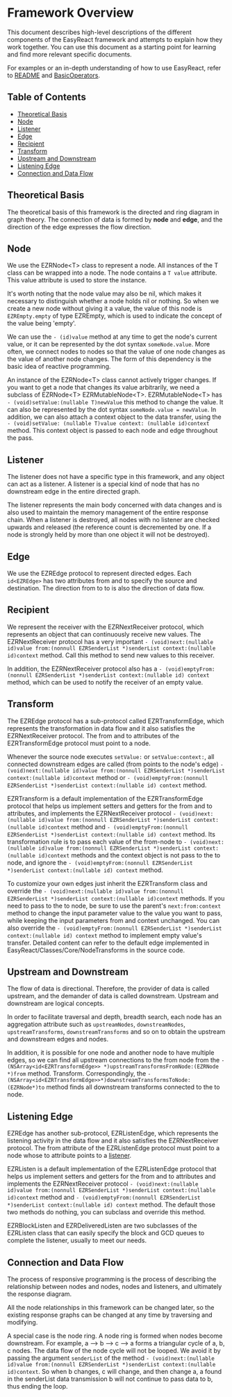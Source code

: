 # Framework Overview

This document describes high-level descriptions of the different components of the EasyReact framework and attempts to explain how they work together. You can use this document as a starting point for learning and find more relevant specific documents.

For examples or an in-depth understanding of how to use EasyReact, refer to [README](../../README.md) and [BasicOperators](./BasicOperators.md).

## Table of Contents

<!-- TOC -->

- [Theoretical Basis](#theoretical-basis)
- [Node](#node)
- [Listener](#listener)
- [Edge](#edge)
- [Recipient](#recipient)
- [Transform](#transform)
- [Upstream and Downstream](#upstream-and-downstream)
- [Listening Edge](#listening-edge)
- [Connection and Data Flow](#connection-and-data-flow)

<!-- /TOC -->

## Theoretical Basis

The theoretical basis of this framework is the directed and ring diagram in graph theory. The connection of data is formed by **node** and **edge**, and the direction of the edge expresses the flow direction.

## Node

We use the EZRNode\<T\> class to represent a node. All instances of the T class can be wrapped into a node. The node contains a `T value` attribute. This value attribute is used to store the instance.

It's worth noting that the node value may also be nil, which makes it necessary to distinguish whether a node holds nil or nothing. So when we create a new node without giving it a value, the value of this node is `EZREmpty.empty` of type EZREmpty, which is used to indicate the concept of the value being 'empty'.

We can use the `- (id)value` method at any time to get the node's current value, or it can be represented by the dot syntax `someNode.value`. More often, we connect nodes to nodes so that the value of one node changes as the value of another node changes. The form of this dependency is the basic idea of reactive programming.

An instance of the EZRNode\<T\> class cannot actively trigger changes. If you want to get a node that changes its value arbitrarily, we need a subclass of EZRNode\<T\> EZRMutableNode\<T\>. EZRMutableNode\<T\> has `- (void)setValue:(nullable T)newValue` this method to change the value. It can also be represented by the dot syntax `someNode.value = newValue`. In addition, we can also attach a context object to the data transfer, using the `- (void)setValue: (nullable T)value context: (nullable id)context` method. This context object is passed to each node and edge throughout the pass.

## Listener

The listener does not have a specific type in this framework, and any object can act as a listener. A listener is a special kind of node that has no downstream edge in the entire directed graph.

The listener represents the main body concerned with data changes and is also used to maintain the memory management of the entire response chain. When a listener is destroyed, all nodes with no listener are checked upwards and released (the reference count is decremented by one. If a node is strongly held by more than one object it will not be destroyed).

## Edge

We use the EZREdge protocol to represent directed edges. Each `id<EZREdge>` has two attributes from and to specify the source and destination. The direction from to to is also the direction of data flow.

## Recipient

We represent the receiver with the EZRNextReceiver protocol, which represents an object that can continuously receive new values. The EZRNextReceiver protocol has a very important `- (void)next:(nullable id)value from:(nonnull EZRSenderList *)senderList context:(nullable id)context` method. Call this method to send new values to this receiver.

In addition, the EZRNextReceiver protocol also has a `- (void)emptyFrom:(nonnull EZRSenderList *)senderList context:(nullable id) context` method, which can be used to notify the receiver of an empty value.

## Transform

The EZREdge protocol has a sub-protocol called EZRTransformEdge, which represents the transformation in data flow and it also satisfies the EZRNextReceiver protocol. The from and to attributes of the EZRTransformEdge protocol must point to a node.

Whenever the source node executes `setValue:` or `setValue:context:`, all connected downstream edges are called (from points to the node's edge) `- (void)next:(nullable id)value from:(nonnull EZRSenderList *)senderList context:(nullable id)context` method or `- (void)emptyFrom:(nonnull EZRSenderList *)senderList context:(nullable id) context` method.

EZRTransform is a default implementation of the EZRTransformEdge protocol that helps us implement setters and getters for the from and to attributes, and implements the EZRNextReceiver protocol `- (void)next:(nullable id)value from:(nonnull EZRSenderList *)senderList context:(nullable id)context` method and `- (void)emptyFrom:(nonnull EZRSenderList *)senderList context:(nullable id) context` method. Its transformation rule is to pass each value of the from-node to `- (void)next:(nullable id)value from:(nonnull EZRSenderList *)senderList context:(nullable id)context` methods and the context object is not pass to the to node, and ignore the `- (void)emptyFrom:(nonnull EZRSenderList *)senderList context:(nullable id) context` method.

To customize your own edges just inherit the EZRTransform class and override the `- (void)next:(nullable id)value from:(nonnull EZRSenderList *)senderList context:(nullable id)context` methods. If you need to pass to the to node, be sure to use the parent's `next:from:context` method to change the input parameter value to the value you want to pass, while keeping the input parameters from and context unchanged. You can also override the `- (void)emptyFrom:(nonnull EZRSenderList *)senderList context:(nullable id) context` method to implement empty value's transfer. Detailed content can refer to the default edge implemented in EasyReact/Classes/Core/NodeTransforms in the source code.

## Upstream and Downstream

The flow of data is directional. Therefore, the provider of data is called upstream, and the demander of data is called downstream. Upstream and downstream are logical concepts.

In order to facilitate traversal and depth, breadth search, each node has an aggregation attribute such as `upstreamNodes`, `downstreamNodes`, `upstreamTransforms`, `downstreamTransforms` and so on to obtain the upstream and downstream edges and nodes.

In addition, it is possible for one node and another node to have multiple edges, so we can find all upstream connections to the from node from the `- (NSArray<id<EZRTransformEdge>> *)upstreamTransformsFromNode:(EZRNode *)from` method. Transform. Correspondingly, the `-(NSArray<id<EZRTransformEdge>>*)downstreamTransformsToNode:(EZRNode*)to` method finds all downstream transforms connected to the to node.

## Listening Edge

EZREdge has another sub-protocol, EZRListenEdge, which represents the listening activity in the data flow and it also satisfies the EZRNextReceiver protocol. The from attribute of the EZRListenEdge protocol must point to a node whose to attribute points to a [listener](#Listener).

EZRListen is a default implementation of the EZRListenEdge protocol that helps us implement setters and getters for the from and to attributes and implements the EZRNextReceiver protocol `- (void)next:(nullable id)value from:(nonnull EZRSenderList *)senderList context:(nullable id)context` method and `- (void)emptyFrom:(nonnull EZRSenderList *)senderList context:(nullable id) context` method. The default those two methods do nothing, you can subclass and override this method.

EZRBlockListen and EZRDeliveredListen are two subclasses of the EZRListen class that can easily specify the block and GCD queues to complete the listener, usually to meet our needs.

## Connection and Data Flow

The process of responsive programming is the process of describing the relationship between nodes and nodes, nodes and listeners, and ultimately the response diagram.

All the node relationships in this framework can be changed later, so the existing response graphs can be changed at any time by traversing and modifying.

A special case is the node ring. A node ring is formed when nodes become downstream. For example, a --> b --> c --> a forms a triangular cycle of a, b, c nodes. The data flow of the node cycle will not be looped. We avoid it by passing the argument `senderList` of the method `- (void)next:(nullable id)value from:(nonnull EZRSenderList *)senderList context:(nullable id)context`. So when b changes, c will change, and then change a, a found in the senderList data transmission b will not continue to pass data to b, thus ending the loop.
